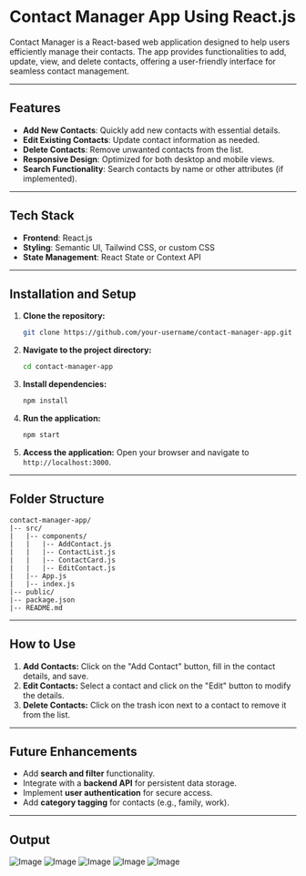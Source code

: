 # Contact Manager App Using React.js 

Contact Manager is a React-based web application designed to help users efficiently manage their contacts. The app provides functionalities to add, update, view, and delete contacts, offering a user-friendly interface for seamless contact management.

---

## Features

- **Add New Contacts**: Quickly add new contacts with essential details.
- **Edit Existing Contacts**: Update contact information as needed.
- **Delete Contacts**: Remove unwanted contacts from the list.
- **Responsive Design**: Optimized for both desktop and mobile views.
- **Search Functionality**: Search contacts by name or other attributes (if implemented).

---

## Tech Stack

- **Frontend**: React.js
- **Styling**: Semantic UI, Tailwind CSS, or custom CSS
- **State Management**: React State or Context API

---

## Installation and Setup

1. **Clone the repository:**
   ```bash
   git clone https://github.com/your-username/contact-manager-app.git
   ```

2. **Navigate to the project directory:**
   ```bash
   cd contact-manager-app
   ```

3. **Install dependencies:**
   ```bash
   npm install
   ```

4. **Run the application:**
   ```bash
   npm start
   ```

5. **Access the application:**
   Open your browser and navigate to `http://localhost:3000`.

---

## Folder Structure

```
contact-manager-app/
|-- src/
|   |-- components/
|   |   |-- AddContact.js
|   |   |-- ContactList.js
|   |   |-- ContactCard.js
|   |   |-- EditContact.js
|   |-- App.js
|   |-- index.js
|-- public/
|-- package.json
|-- README.md
```

---

## How to Use

1. **Add Contacts:** Click on the "Add Contact" button, fill in the contact details, and save.
2. **Edit Contacts:** Select a contact and click on the "Edit" button to modify the details.
3. **Delete Contacts:** Click on the trash icon next to a contact to remove it from the list.

---

## Future Enhancements

- Add **search and filter** functionality.
- Integrate with a **backend API** for persistent data storage.
- Implement **user authentication** for secure access.
- Add **category tagging** for contacts (e.g., family, work).

---

## Output

![Image](https://github.com/user-attachments/assets/0bae3a6b-655c-4f2d-8e06-a3f8cb998f32)
![Image](https://github.com/user-attachments/assets/58458a8f-1850-4a3d-8cc7-6eb7544fa930)
![Image](https://github.com/user-attachments/assets/3dc4b04c-a5ee-4527-bc0c-6ef581e02773)
![Image](https://github.com/user-attachments/assets/2ae4ebad-f0e2-4c6c-9639-dc43e0efa018)
![Image](https://github.com/user-attachments/assets/5d76f7f0-fb43-4271-b63c-c6be1d6cb226)
